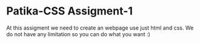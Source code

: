 # Patika-CSS Assigment-1

At this assigment we need to create an webpage use just html and css. We do not have any limitation so you can do what you want :)
